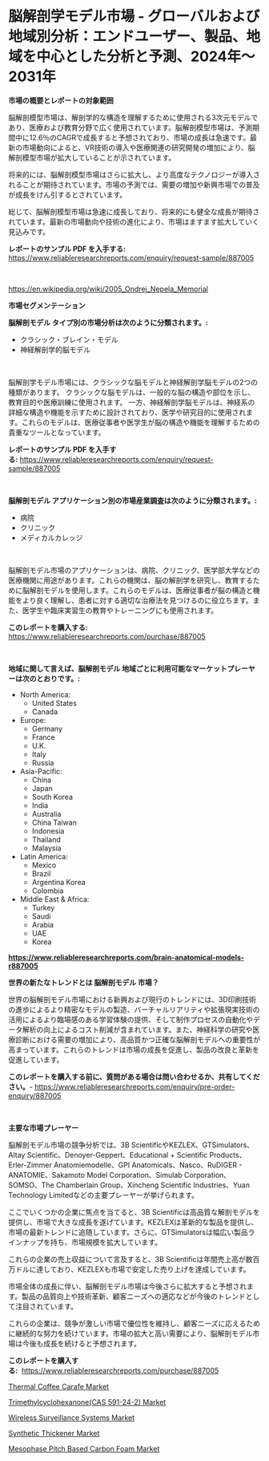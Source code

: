 <p><h1>脳解剖学モデル市場 - グローバルおよび地域別分析：エンドユーザー、製品、地域を中心とした分析と予測、2024年〜2031年</h1></p><p><strong>市場の概要とレポートの対象範囲</strong></p>
<p><p>脳解剖模型市場は、解剖学的な構造を理解するために使用される3次元モデルであり、医療および教育分野で広く使用されています。脳解剖模型市場は、予測期間中に12.6％のCAGRで成長すると予想されており、市場の成長は急速です。最新の市場動向によると、VR技術の導入や医療関連の研究開発の増加により、脳解剖模型市場が拡大していることが示されています。</p><p>将来的には、脳解剖模型市場はさらに拡大し、より高度なテクノロジーが導入されることが期待されています。市場の予測では、需要の増加や新興市場での普及が成長をけん引するとされています。</p><p>総じて、脳解剖模型市場は急速に成長しており、将来的にも健全な成長が期待されています。最新の市場動向や技術の進化により、市場はますます拡大していく見込みです。</p></p>
<p><strong>レポートのサンプル PDF を入手する:</strong> <a href="https://www.reliableresearchreports.com/enquiry/request-sample/887005">https://www.reliableresearchreports.com/enquiry/request-sample/887005</a></p>
<p>&nbsp;</p>
<p><a href="https://en.wikipedia.org/wiki/2005_Ondrej_Nepela_Memorial">https://en.wikipedia.org/wiki/2005_Ondrej_Nepela_Memorial</a></p>
<p><strong>市場セグメンテーション</strong></p>
<p><strong>脳解剖モデル タイプ別の市場分析は次のように分類されます。:</strong></p>
<p><ul><li>クラシック・ブレイン・モデル</li><li>神経解剖学的脳モデル</li></ul></p>
<p>&nbsp;</p>
<p><p>脳解剖学モデル市場には、クラシックな脳モデルと神経解剖学脳モデルの2つの種類があります。 クラシックな脳モデルは、一般的な脳の構造や部位を示し、教育目的や医療訓練に使用されます。 一方、神経解剖学脳モデルは、神経系の詳細な構造や機能を示すために設計されており、医学や研究目的に使用されます。これらのモデルは、医療従事者や医学生が脳の構造や機能を理解するための貴重なツールとなっています。</p></p>
<p><strong>レポートのサンプル PDF を入手する:</strong>&nbsp;<a href="https://www.reliableresearchreports.com/enquiry/request-sample/887005">https://www.reliableresearchreports.com/enquiry/request-sample/887005</a></p>
<p>&nbsp;</p>
<p><strong> 脳解剖モデル アプリケーション別の市場産業調査は次のように分類されます。:</strong></p>
<p><ul><li>病院</li><li>クリニック</li><li>メディカルカレッジ</li></ul></p>
<p>&nbsp;</p>
<p><p>脳解剖モデル市場のアプリケーションは、病院、クリニック、医学部大学などの医療機関に用途があります。これらの機関は、脳の解剖学を研究し、教育するために脳解剖モデルを使用します。これらのモデルは、医療従事者が脳の構造と機能をより良く理解し、患者に対する適切な治療法を見つけるのに役立ちます。また、医学生や臨床実習生の教育やトレーニングにも使用されます。</p></p>
<p><strong>このレポートを購入する:</strong>&nbsp; <a href="https://www.reliableresearchreports.com/purchase/887005">https://www.reliableresearchreports.com/purchase/887005</a></p>
<p>&nbsp;</p>
<p><strong>地域に関して言えば、脳解剖モデル 地域ごとに利用可能なマーケットプレーヤーは次のとおりです。:</strong></p>
<p><ul>
    <li>
        North America:
        <ul>
            <li>United States</li>
            <li>Canada</li>
        </ul>
    </li>
    <li>
        Europe:
        <ul>
            <li>Germany</li>
            <li>France</li>
            <li>U.K.</li>
            <li>Italy</li>
            <li>Russia</li>
        </ul>
    </li>
    <li>
        Asia-Pacific:
        <ul>
            <li>China</li>
            <li>Japan</li>
            <li>South Korea</li>
            <li>India</li>
            <li>Australia</li>
            <li>China Taiwan</li>
            <li>Indonesia</li>
            <li>Thailand</li>
            <li>Malaysia</li>
        </ul>
    </li>
    <li>
        Latin America:
        <ul>
            <li>Mexico</li>
            <li>Brazil</li>
            <li>Argentina Korea</li>
            <li>Colombia</li>
        </ul>
    </li>
    <li>
        Middle East & Africa:
        <ul>
            <li>Turkey</li>
            <li>Saudi</li>
            <li>Arabia</li>
            <li>UAE</li>
            <li>Korea</li>
        </ul>
    </li>
    </ul></p>
<p><strong><a href="https://www.reliableresearchreports.com/brain-anatomical-models-r887005">https://www.reliableresearchreports.com/brain-anatomical-models-r887005</a></strong>&nbsp;</p>
<p><strong>世界の新たなトレンドとは 脳解剖モデル 市場？</strong></p>
<p><p>世界の脳解剖モデル市場における新興および現行のトレンドには、3D印刷技術の進歩によるより精密なモデルの製造、バーチャルリアリティや拡張現実技術の活用によるより臨場感のある学習体験の提供、そして制作プロセスの自動化やデータ解析の向上によるコスト削減が含まれています。また、神経科学の研究や医療診断における需要の増加により、高品質かつ正確な脳解剖モデルへの重要性が高まっています。これらのトレンドは市場の成長を促進し、製品の改良と革新を促進しています。</p></p>
<p><strong>このレポートを購入する前に、質問がある場合は問い合わせるか、共有してください。</strong>- <a href="https://www.reliableresearchreports.com/enquiry/pre-order-enquiry/887005">https://www.reliableresearchreports.com/enquiry/pre-order-enquiry/887005</a></p>
<p>&nbsp;</p>
<p><strong>主要な市場プレーヤー</strong></p>
<p><p>脳解剖モデル市場の競争分析では、3B ScientificやKEZLEX、GTSimulators、Altay Scientific、Denoyer-Geppert、Educational + Scientific Products、Erler-Zimmer Anatomiemodelle、GPI Anatomicals、Nasco、RuDIGER - ANATOMIE、Sakamoto Model Corporation、Simulab Corporation、SOMSO、The Chamberlain Group、Xincheng Scientific Industries、Yuan Technology Limitedなどの主要プレーヤーが挙げられます。</p><p>ここでいくつかの企業に焦点を当てると、3B Scientificは高品質な解剖モデルを提供し、市場で大きな成長を遂げています。KEZLEXは革新的な製品を提供し、市場の最新トレンドに追随しています。さらに、GTSimulatorsは幅広い製品ラインナップを持ち、市場規模を拡大しています。</p><p>これらの企業の売上収益について言及すると、3B Scientificは年間売上高が数百万ドルに達しており、KEZLEXも市場で安定した売り上げを達成しています。</p><p>市場全体の成長に伴い、脳解剖モデル市場は今後さらに拡大すると予想されます。製品の品質向上や技術革新、顧客ニーズへの適応などが今後のトレンドとして注目されています。</p><p>これらの企業は、競争が激しい市場で優位性を維持し、顧客ニーズに応えるために継続的な努力を続けています。市場の拡大と高い需要により、脳解剖モデル市場は今後も成長を続けると予想されます。</p></p>
<p><strong>このレポートを購入する:</strong>&nbsp;&nbsp;<a href="https://www.reliableresearchreports.com/purchase/887005">https://www.reliableresearchreports.com/purchase/887005</a></p>
<p><p><a href="https://medium.com/@jeancoleman732/strategic-insights-into-global-thermal-coffee-carafe-market-trends-2024-2031-covered-in-138-0960ae200546">Thermal Coffee Carafe Market</a></p><p><a href="https://github.com/fiixsa/Market-Research-Report-List-3/blob/main/trimethylcyclohexanonecas-591-24-2-market.md">Trimethylcyclohexanone(CAS 591-24-2) Market</a></p><p><a href="https://www.linkedin.com/pulse/wireless-surveillance-systems-market-share-new-trends-analysis-mjqle">Wireless Surveillance Systems Market</a></p><p><a href="https://www.linkedin.com/pulse/global-synthetic-thickener-market-product-type-application-69shf?trackingId=KdwMurFYNu%2B6OG6AO0LhDA%3D%3D">Synthetic Thickener Market</a></p><p><a href="https://github.com/Airanohannonzb68e5pb53oc1/Market-Research-Report-List-3/blob/main/mesophase-pitch-based-carbon-foam-market.md">Mesophase Pitch Based Carbon Foam Market</a></p></p>